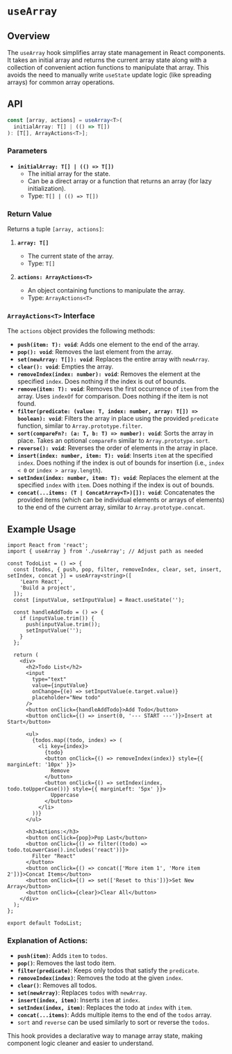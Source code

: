 # `useArray`

## Overview

The `useArray` hook simplifies array state management in React components. It takes an initial array and returns the current array state along with a collection of convenient action functions to manipulate that array. This avoids the need to manually write `useState` update logic (like spreading arrays) for common array operations.

## API

```typescript
const [array, actions] = useArray<T>(
  initialArray: T[] | (() => T[])
): [T[], ArrayActions<T>];
```

### Parameters

-   **`initialArray: T[] | (() => T[])`**
    -   The initial array for the state.
    -   Can be a direct array or a function that returns an array (for lazy initialization).
    -   Type: `T[] | (() => T[])`

### Return Value

Returns a tuple `[array, actions]`:

1.  **`array: T[]`**
    -   The current state of the array.
    -   Type: `T[]`

2.  **`actions: ArrayActions<T>`**
    -   An object containing functions to manipulate the array.
    -   Type: `ArrayActions<T>`

### `ArrayActions<T>` Interface

The `actions` object provides the following methods:

-   **`push(item: T): void`**: Adds one element to the end of the array.
-   **`pop(): void`**: Removes the last element from the array.
-   **`set(newArray: T[]): void`**: Replaces the entire array with `newArray`.
-   **`clear(): void`**: Empties the array.
-   **`removeIndex(index: number): void`**: Removes the element at the specified `index`. Does nothing if the index is out of bounds.
-   **`remove(item: T): void`**: Removes the first occurrence of `item` from the array. Uses `indexOf` for comparison. Does nothing if the item is not found.
-   **`filter(predicate: (value: T, index: number, array: T[]) => boolean): void`**: Filters the array in place using the provided `predicate` function, similar to `Array.prototype.filter`.
-   **`sort(compareFn?: (a: T, b: T) => number): void`**: Sorts the array in place. Takes an optional `compareFn` similar to `Array.prototype.sort`.
-   **`reverse(): void`**: Reverses the order of elements in the array in place.
-   **`insert(index: number, item: T): void`**: Inserts `item` at the specified `index`. Does nothing if the index is out of bounds for insertion (i.e., `index < 0` or `index > array.length`).
-   **`setIndex(index: number, item: T): void`**: Replaces the element at the specified `index` with `item`. Does nothing if the index is out of bounds.
-   **`concat(...items: (T | ConcatArray<T>)[]): void`**: Concatenates the provided items (which can be individual elements or arrays of elements) to the end of the current array, similar to `Array.prototype.concat`.

## Example Usage

```tsx
import React from 'react';
import { useArray } from './useArray'; // Adjust path as needed

const TodoList = () => {
  const [todos, { push, pop, filter, removeIndex, clear, set, insert, setIndex, concat }] = useArray<string>([
    'Learn React',
    'Build a project',
  ]);
  const [inputValue, setInputValue] = React.useState('');

  const handleAddTodo = () => {
    if (inputValue.trim()) {
      push(inputValue.trim());
      setInputValue('');
    }
  };

  return (
    <div>
      <h2>Todo List</h2>
      <input
        type="text"
        value={inputValue}
        onChange={(e) => setInputValue(e.target.value)}
        placeholder="New todo"
      />
      <button onClick={handleAddTodo}>Add Todo</button>
      <button onClick={() => insert(0, '--- START ---')}>Insert at Start</button>

      <ul>
        {todos.map((todo, index) => (
          <li key={index}>
            {todo}
            <button onClick={() => removeIndex(index)} style={{ marginLeft: '10px' }}>
              Remove
            </button>
            <button onClick={() => setIndex(index, todo.toUpperCase())} style={{ marginLeft: '5px' }}>
              Uppercase
            </button>
          </li>
        ))}
      </ul>

      <h3>Actions:</h3>
      <button onClick={pop}>Pop Last</button>
      <button onClick={() => filter((todo) => todo.toLowerCase().includes('react'))}>
        Filter "React"
      </button>
      <button onClick={() => concat(['More item 1', 'More item 2'])}>Concat Items</button>
      <button onClick={() => set(['Reset to this'])}>Set New Array</button>
      <button onClick={clear}>Clear All</button>
    </div>
  );
};

export default TodoList;
```

### Explanation of Actions:

-   **`push(item)`**: Adds `item` to `todos`.
-   **`pop()`**: Removes the last todo item.
-   **`filter(predicate)`**: Keeps only todos that satisfy the `predicate`.
-   **`removeIndex(index)`**: Removes the todo at the given `index`.
-   **`clear()`**: Removes all todos.
-   **`set(newArray)`**: Replaces `todos` with `newArray`.
-   **`insert(index, item)`**: Inserts `item` at `index`.
-   **`setIndex(index, item)`**: Replaces the todo at `index` with `item`.
-   **`concat(...items)`**: Adds multiple items to the end of the `todos` array.
-   `sort` and `reverse` can be used similarly to sort or reverse the `todos`.

This hook provides a declarative way to manage array state, making component logic cleaner and easier to understand.

